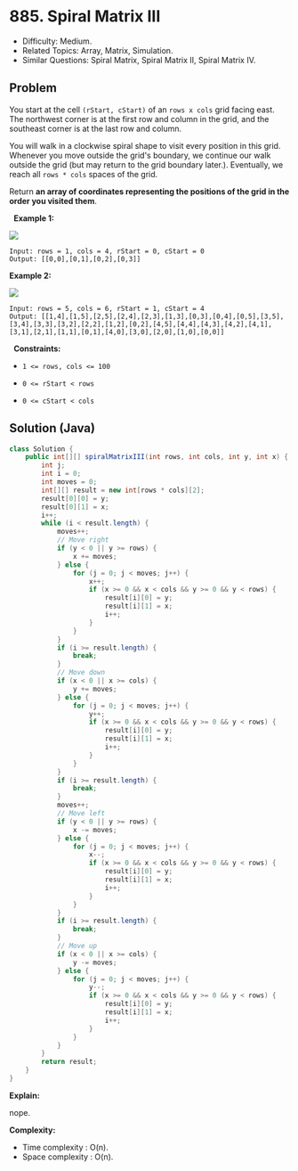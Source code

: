 # 885. Spiral Matrix III

- Difficulty: Medium.
- Related Topics: Array, Matrix, Simulation.
- Similar Questions: Spiral Matrix, Spiral Matrix II, Spiral Matrix IV.

## Problem

You start at the cell ```(rStart, cStart)``` of an ```rows x cols``` grid facing east. The northwest corner is at the first row and column in the grid, and the southeast corner is at the last row and column.

You will walk in a clockwise spiral shape to visit every position in this grid. Whenever you move outside the grid's boundary, we continue our walk outside the grid (but may return to the grid boundary later.). Eventually, we reach all ```rows * cols``` spaces of the grid.

Return **an array of coordinates representing the positions of the grid in the order you visited them**.

 
**Example 1:**

![](https://s3-lc-upload.s3.amazonaws.com/uploads/2018/08/24/example_1.png)

```
Input: rows = 1, cols = 4, rStart = 0, cStart = 0
Output: [[0,0],[0,1],[0,2],[0,3]]
```

**Example 2:**

![](https://s3-lc-upload.s3.amazonaws.com/uploads/2018/08/24/example_2.png)

```
Input: rows = 5, cols = 6, rStart = 1, cStart = 4
Output: [[1,4],[1,5],[2,5],[2,4],[2,3],[1,3],[0,3],[0,4],[0,5],[3,5],[3,4],[3,3],[3,2],[2,2],[1,2],[0,2],[4,5],[4,4],[4,3],[4,2],[4,1],[3,1],[2,1],[1,1],[0,1],[4,0],[3,0],[2,0],[1,0],[0,0]]
```

 
**Constraints:**


	
- ```1 <= rows, cols <= 100```
	
- ```0 <= rStart < rows```
	
- ```0 <= cStart < cols```



## Solution (Java)

```java
class Solution {
    public int[][] spiralMatrixIII(int rows, int cols, int y, int x) {
        int j;
        int i = 0;
        int moves = 0;
        int[][] result = new int[rows * cols][2];
        result[0][0] = y;
        result[0][1] = x;
        i++;
        while (i < result.length) {
            moves++;
            // Move right
            if (y < 0 || y >= rows) {
                x += moves;
            } else {
                for (j = 0; j < moves; j++) {
                    x++;
                    if (x >= 0 && x < cols && y >= 0 && y < rows) {
                        result[i][0] = y;
                        result[i][1] = x;
                        i++;
                    }
                }
            }
            if (i >= result.length) {
                break;
            }
            // Move down
            if (x < 0 || x >= cols) {
                y += moves;
            } else {
                for (j = 0; j < moves; j++) {
                    y++;
                    if (x >= 0 && x < cols && y >= 0 && y < rows) {
                        result[i][0] = y;
                        result[i][1] = x;
                        i++;
                    }
                }
            }
            if (i >= result.length) {
                break;
            }
            moves++;
            // Move left
            if (y < 0 || y >= rows) {
                x -= moves;
            } else {
                for (j = 0; j < moves; j++) {
                    x--;
                    if (x >= 0 && x < cols && y >= 0 && y < rows) {
                        result[i][0] = y;
                        result[i][1] = x;
                        i++;
                    }
                }
            }
            if (i >= result.length) {
                break;
            }
            // Move up
            if (x < 0 || x >= cols) {
                y -= moves;
            } else {
                for (j = 0; j < moves; j++) {
                    y--;
                    if (x >= 0 && x < cols && y >= 0 && y < rows) {
                        result[i][0] = y;
                        result[i][1] = x;
                        i++;
                    }
                }
            }
        }
        return result;
    }
}
```

**Explain:**

nope.

**Complexity:**

* Time complexity : O(n).
* Space complexity : O(n).
